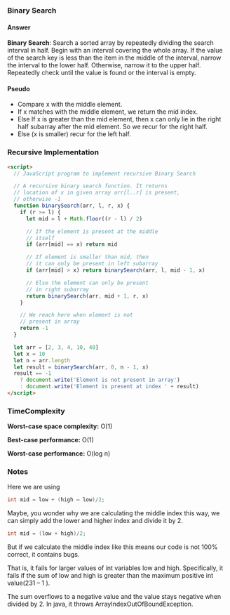 ### Binary Search

#### Answer

**Binary Search**: Search a sorted array by repeatedly dividing the search interval in half. Begin with an interval covering the whole array. If the value of the search key is less than the item in the middle of the interval, narrow the interval to the lower half. Otherwise, narrow it to the upper half. Repeatedly check until the value is found or the interval is empty.

#### Pseudo

- Compare x with the middle element.
- If x matches with the middle element, we return the mid index.
- Else If x is greater than the mid element, then x can only lie in the right half subarray after the mid element. So we recur for the right half.
- Else (x is smaller) recur for the left half.

### Recursive Implementation

```html
<script>
  // JavaScript program to implement recursive Binary Search

  // A recursive binary search function. It returns
  // location of x in given array arr[l..r] is present,
  // otherwise -1
  function binarySearch(arr, l, r, x) {
    if (r >= l) {
      let mid = l + Math.floor((r - l) / 2)

      // If the element is present at the middle
      // itself
      if (arr[mid] == x) return mid

      // If element is smaller than mid, then
      // it can only be present in left subarray
      if (arr[mid] > x) return binarySearch(arr, l, mid - 1, x)

      // Else the element can only be present
      // in right subarray
      return binarySearch(arr, mid + 1, r, x)
    }

    // We reach here when element is not
    // present in array
    return -1
  }

  let arr = [2, 3, 4, 10, 40]
  let x = 10
  let n = arr.length
  let result = binarySearch(arr, 0, n - 1, x)
  result == -1
    ? document.write('Element is not present in array')
    : document.write('Element is present at index ' + result)
</script>
```

### TimeComplexity

**Worst-case space complexity:** O(1)

**Best-case performance:** O(1)

**Worst-case performance:** O(log n)

### Notes

Here we are using

```C
int mid = low + (high – low)/2;
```

Maybe, you wonder why we are calculating the middle index this way, we can simply add the lower and higher index and divide it by 2.

```C
int mid = (low + high)/2;
```

But if we calculate the middle index like this means our code is not 100% correct, it contains bugs.

That is, it fails for larger values of int variables low and high. Specifically, it fails if the sum of low and high is greater than the maximum positive int value(231 – 1 ).

The sum overflows to a negative value and the value stays negative when divided by 2. In java, it throws ArrayIndexOutOfBoundException.
